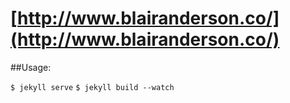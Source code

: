 # [http://www.blairanderson.co/](http://www.blairanderson.co/)

##Usage:

`$ jekyll serve`
`$ jekyll build --watch`

